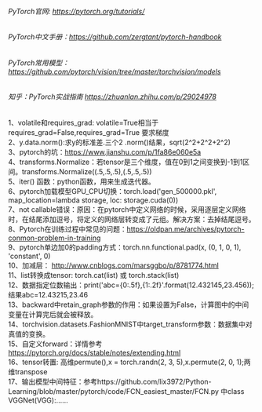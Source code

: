 ###### PyTorch官网: https://pytorch.org/tutorials/  
###### PyTorch中文手册：https://github.com/zergtant/pytorch-handbook  
###### PyTorch常用模型：https://github.com/pytorch/vision/tree/master/torchvision/models
###### 知乎：PyTorch实战指南 https://zhuanlan.zhihu.com/p/29024978  

1、volatile和requires_grad: volatile=True相当于requires_grad=False,requires_grad=True 要求梯度  
2、y.data.norm():求y的标准差.三个2 .norm()结果，sqrt(2^2+2^2+2^2)   
3、pytorch的坑：https://www.jianshu.com/p/1fa86e060e5a  
4、transforms.Normalize：若tensor是三个维度，值在0到1之间变换到-1到1区间。transforms.Normalize((.5,.5,.5),(.5,.5,.5))  
5、iter() 函数：python函数，用来生成迭代器。  
6、pytorch加载模型GPU_CPU切换：torch.load('gen_500000.pkl', map_location=lambda storage, loc: storage.cuda(0))   
7、not callable错误：原因：在pytorch中定义网络的时候，采用逐层定义网络时，在结尾添加逗号，将定义的网络层转变成了元组。解决方案：去掉结尾逗号。  
8、Pytorch在训练过程中常见的问题：https://oldpan.me/archives/pytorch-conmon-problem-in-training  
9、pytorch单边加0的padding方式：torch.nn.functional.pad(x, (0, 1, 0, 1), 'constant', 0)  
10、加减层： http://www.cnblogs.com/marsggbo/p/8781774.html  
11、list转换成tensor: torch.cat(list) 或 torch.stack(list)  
12、数据指定位数输出：print('abc={0:.5f},{1:.2f}'.format(12.432145,23.456));结果abc=12.43215,23.46  
13、backward中retain_graph参数的作用：如果设置为False，计算图中的中间变量在计算完后就会被释放。  
14、torchvision.datasets.FashionMNIST中target_transform参数：数据集中对真值的变换。  
15、自定义forward：详情参考 https://pytorch.org/docs/stable/notes/extending.html  
16、tensor转置: 高维permute(),x = torch.randn(2, 3, 5),x.permute(2, 0, 1);两维transpose      
17、输出模型中间特征：参考https://github.com/lix3972/Python-Learning/blob/master/pytorch/code/FCN_easiest_master/FCN.py 中class VGGNet(VGG):……  
